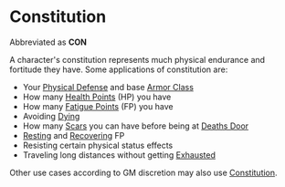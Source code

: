 # Constitution

Abbreviated as **CON**

A character's constitution represents much physical endurance and fortitude they have. Some applications of constitution are:

- Your [Physical Defense](../Derived%20Statistics/Physical%20Defense.md) and base [Armor Class](../Derived%20Statistics/Armor%20Class.md)
- How many [Health Points](../Derived%20Statistics/Health%20Points.md) (HP) you have
- How many [Fatigue Points](../Derived%20Statistics/Fatigue%20Points.md) (FP) you have
- Avoiding [Dying](../../Game%20Procedures/Conditions/Dying.md)
- How many [Scars](../Derived%20Statistics/Scars.md) you can have before being at [Deaths Door](../../Game%20Procedures/Conditions/Deaths%20Door.md)
- [Resting](../../Game%20Procedures/Core%20Procedures/Resting.md) and [Recovering](../../Game%20Procedures/Exploration/Delving.md#Recover) FP
- Resisting certain physical status effects
- Traveling long distances without getting [Exhausted](../../Game%20Procedures/Conditions/Exhausted.md)

Other use cases according to GM discretion may also use [Constitution]().

